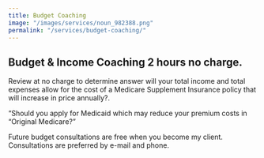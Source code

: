 ```yaml
---
title: Budget Coaching
image: "/images/services/noun_982388.png"
permalink: "/services/budget-coaching/"
---
```


## Budget & Income Coaching 2 hours no charge.

Review at no charge to determine answer will your total income and total expenses allow for the cost of a Medicare Supplement Insurance policy that will increase in price annually?.
 
“Should you apply for Medicaid which may reduce your premium costs in “Original Medicare?”

Future budget consultations are free when you become my client. Consultations are preferred by e-mail and phone. 
